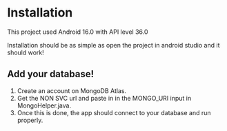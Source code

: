 # Installation

This project used Android 16.0 with API level 36.0


Installation should be as simple as open the project in android studio and it should work!

## Add your database!

1. Create an account on MongoDB Atlas.
2. Get the NON SVC url and paste in in the MONGO_URI input in MongoHelper.java.
3. Once this is done, the app should connect to your database and run properly.
